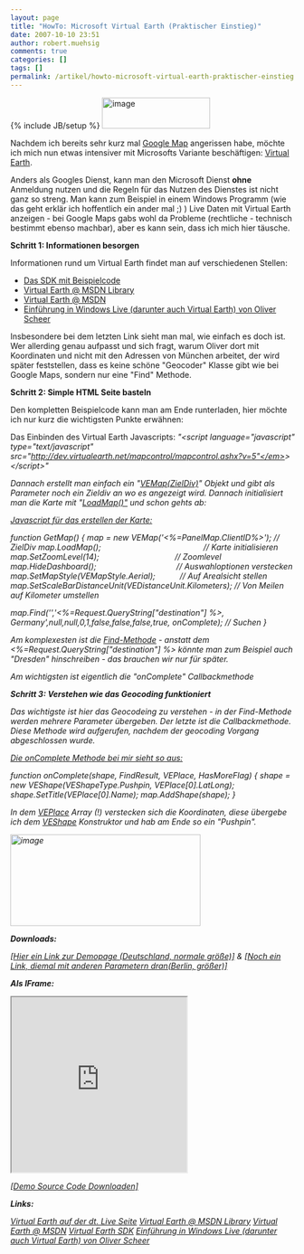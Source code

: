 ```yaml
---
layout: page
title: "HowTo: Microsoft Virtual Earth (Praktischer Einstieg)"
date: 2007-10-10 23:51
author: robert.muehsig
comments: true
categories: []
tags: []
permalink: /artikel/howto-microsoft-virtual-earth-praktischer-einstieg
---
```

{% include JB/setup %}
<a atomicselection="true" href="{{BASE_PATH}}/assets/wp-images-de/image64.png"><img border="0" width="191" src="{{BASE_PATH}}/assets/wp-images-de/image-thumb43.png" alt="image" height="55" style="border: 0px" /></a>

Nachdem ich bereits sehr kurz mal <a target="_blank" href="{{BASE_PATH}}/artikel/howto-google-maps-api-grundvoraussetzungen/">Google Map</a> angerissen habe, möchte ich mich nun etwas intensiver mit Microsofts Variante beschäftigen: <a target="_blank" href="http://maps.live.de/LiveSearch.LocalLive">Virtual Earth</a>.

Anders als Googles Dienst, kann man den Microsoft Dienst <strong>ohne</strong> Anmeldung nutzen und die Regeln für das Nutzen des Dienstes ist nicht ganz so streng.
Man kann zum Beispiel in einem Windows Programm (wie das geht erklär ich hoffentlich ein ander mal ;) ) Live Daten mit Virtual Earth anzeigen - bei Google Maps gabs wohl da Probleme (rechtliche - technisch bestimmt ebenso machbar), aber es kann sein, dass ich mich hier täusche.

<strong>Schritt 1: Informationen besorgen</strong>

Informationen rund um Virtual Earth findet man auf verschiedenen Stellen:
<ul>
	<li><a target="_blank" href="http://dev.live.com/virtualearth/sdk/#">Das SDK mit Beispielcode</a></li>
	<li><a target="_blank" href="http://msdn2.microsoft.com/en-us/library/bb429619.aspx">Virtual Earth @ MSDN Library</a></li>
	<li><a target="_blank" href="http://msdn2.microsoft.com/en-us/virtualearth/default.aspx">Virtual Earth @ MSDN</a></li>
	<li><a target="_blank" href="http://www.microsoft.com/germany/msdn/webcasts/serien/MSDNWCS-0612-01.mspx">Einführung in Windows Live (darunter auch Virtual Earth) von Oliver Scheer</a></li>
</ul>
Insbesondere bei dem letzten Link sieht man mal, wie einfach es doch ist.
Wer allerding genau aufpasst und sich fragt, warum Oliver dort mit Koordinaten und nicht mit den Adressen von München arbeitet, der wird später feststellen, dass es keine schöne "Geocoder" Klasse gibt wie bei Google Maps, sondern nur eine "Find" Methode.

<strong>Schritt 2: Simple HTML Seite basteln</strong>

Den kompletten Beispielcode kann man am Ende runterladen, hier möchte ich nur kurz die wichtigsten Punkte erwähnen:

Das Einbinden des Virtual Earth Javascripts:
<em>"&lt;script language="javascript" type="text/javascript" src="</em><a href="http://dev.virtualearth.net/mapcontrol/mapcontrol.ashx?v=5"><em>http://dev.virtualearth.net/mapcontrol/mapcontrol.ashx?v=5"</em></a><em>&gt;&lt;/script&gt;"</em>

Dannach erstellt man einfach ein "<em><a target="_blank" href="http://msdn2.microsoft.com/en-us/library/bb429586.aspx">VEMap(ZielDiv)</a>"</em> Objekt und gibt als Parameter noch ein Zieldiv an wo es angezeigt wird. Dannach initialisiert man die Karte mit "<em><a target="_blank" href="http://msdn2.microsoft.com/en-us/library/bb412546.aspx">LoadMap()"</a></em> und schon gehts ab:

<u>Javascript für das erstellen der Karte:</u>

<em>function GetMap()
{
map = new VEMap('&lt;%=PanelMap.ClientID%&gt;'); // ZielDiv
map.LoadMap();                                              // Karte initialisieren
map.SetZoomLevel(14);                                  // Zoomlevel
map.HideDashboard();                                    // Auswahloptionen verstecken
map.SetMapStyle(VEMapStyle.Aerial);           // Auf Arealsicht stellen
map.SetScaleBarDistanceUnit(VEDistanceUnit.Kilometers); // Von Meilen auf Kilometer umstellen </em>

<em>map.Find('','&lt;%=Request.QueryString["destination"] %&gt;, Germany',null,null,0,1,false,false,false,true, onComplete); // Suchen
}</em>

Am komplexesten ist die <a target="_blank" href="http://msdn2.microsoft.com/en-us/library/bb429645.aspx">Find-Methode</a> - anstatt dem &lt;%=Request.QueryString["destination"] %&gt; könnte man zum Beispiel auch "Dresden" hinschreiben - das brauchen wir nur für später.

Am wichtigsten ist eigentlich die "onComplete" Callbackmethode

<strong>Schritt 3: Verstehen wie das Geocoding funktioniert</strong>

Das wichtigste ist hier das Geocodeing zu verstehen - in der Find-Methode werden mehrere Parameter übergeben. Der letzte ist die Callbackmethode.
Diese Methode wird aufgerufen, nachdem der geocoding Vorgang abgeschlossen wurde.

<u>Die onComplete Methode bei mir sieht so aus:</u>

<em>function onComplete(shape, FindResult, VEPlace, HasMoreFlag)
{
shape = new VEShape(VEShapeType.Pushpin, VEPlace[0].LatLong);
shape.SetTitle(VEPlace[0].Name);
map.AddShape(shape);
}</em>

In dem <a target="_blank" href="http://msdn2.microsoft.com/en-us/library/bb429615.aspx">VEPlace</a> Array (!) verstecken sich die Koordinaten, diese übergebe ich dem <a target="_blank" href="http://msdn2.microsoft.com/en-us/library/bb412535.aspx">VEShape</a> Konstruktor und hab am Ende so ein "Pushpin".

<a atomicselection="true" href="{{BASE_PATH}}/assets/wp-images-de/image65.png"><img border="0" width="336" src="{{BASE_PATH}}/assets/wp-images-de/image-thumb44.png" alt="image" height="162" style="border: 0px" /></a>

<strong>Downloads:</strong>

<a target="_blank" href="http://code-developer.de/democode/virtualearth/">[Hier ein Link zur Demopage (Deutschland, normale größe)]</a> &amp; <a target="_blank" href="http://code-developer.de/democode/virtualearth/?width=500&amp;height=800&amp;destination=berlin">[Noch ein Link, diemal mit anderen Parametern dran(Berlin, größer)]</a>

<strong>Als IFrame:</strong>
<iframe height="310" width="310" src="http://code-developer.de/democode/virtualearth/?width=300&height=300&destination=berlin" name="VirtualEarthDemo"></iframe>

<a target="_blank" href="{{BASE_PATH}}/assets/files/democode/virtualearth/virtualearthdemo.zip">[Demo Source Code Downloaden]</a>

<strong>Links:</strong>

<a target="_blank" href="http://maps.live.de/LiveSearch.LocalLive">Virtual Earth auf der dt. Live Seite</a>
<a target="_blank" href="http://msdn2.microsoft.com/en-us/library/bb429619.aspx">Virtual Earth @ MSDN Library</a>
<a target="_blank" href="http://msdn2.microsoft.com/en-us/virtualearth/default.aspx">Virtual Earth @ MSDN</a>
<a target="_blank" href="http://dev.live.com/virtualearth/sdk/#">Virtual Earth SDK</a>
<a target="_blank" href="http://www.microsoft.com/germany/msdn/webcasts/serien/MSDNWCS-0612-01.mspx">Einführung in Windows Live (darunter auch Virtual Earth) von Oliver Scheer</a>
